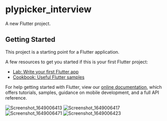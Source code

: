 # plypicker_interview

A new Flutter project.

## Getting Started

This project is a starting point for a Flutter application.

A few resources to get you started if this is your first Flutter project:

- [Lab: Write your first Flutter app](https://flutter.dev/docs/get-started/codelab)
- [Cookbook: Useful Flutter samples](https://flutter.dev/docs/cookbook)

For help getting started with Flutter, view our
[online documentation](https://flutter.dev/docs), which offers tutorials,
samples, guidance on mobile development, and a full API reference.


![Screenshot_1649006413](https://user-images.githubusercontent.com/77057934/161440043-7771d61e-d563-47f0-a965-33bd7bbad235.png) ![Screenshot_1649006417](https://user-images.githubusercontent.com/77057934/161440069-f9fb9808-edf5-4daf-aa09-e1e50ada1b5d.png)
![Screenshot_1649006471](https://user-images.githubusercontent.com/77057934/161440073-3d98ad19-8235-493e-ab39-8bc706796383.png) ![Screenshot_1649006423](https://user-images.githubusercontent.com/77057934/161440074-ab5a273d-29b4-4bde-98c4-5c66ae0c5219.png)
